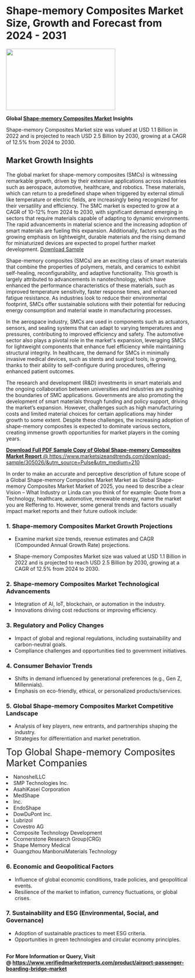 <H1>Shape-memory Composites Market Size, Growth and Forecast from 2024 - 2031</H1><img class="aligncenter size-medium wp-image-584254" src="https://thirdeyenews.in/wp-content/uploads/2024/09/Global-Market-Research-300x168.jpeg" alt="" width="300" height="168" /><p><strong>Global&nbsp;<a href="https://www.marketsizeandtrends.com/download-sample/305026/&amp;utm_source=Pulse&amp;utm_medium=210">Shape-memory Composites Market</a> Insights</strong></p><p>Shape-memory Composites Market size was valued at USD 1.1 Billion in 2022 and is projected to reach USD 2.5 Billion by 2030, growing at a CAGR of 12.5% from 2024 to 2030.</p><p><h2>Market Growth Insights</h2> <p>The global market for shape-memory composites (SMCs) is witnessing remarkable growth, driven by their extensive applications across industries such as aerospace, automotive, healthcare, and robotics. These materials, which can return to a predefined shape when triggered by external stimuli like temperature or electric fields, are increasingly being recognized for their versatility and efficiency. The SMC market is expected to grow at a CAGR of 10-12% from 2024 to 2030, with significant demand emerging in sectors that require materials capable of adapting to dynamic environments. The rapid advancements in material science and the increasing adoption of smart materials are fueling this expansion. Additionally, factors such as the growing emphasis on lightweight, durable materials and the rising demand for miniaturized devices are expected to propel further market development. <a href="#" class="download-sample">Download Sample</a></p> <p>Shape-memory composites (SMCs) are an exciting class of smart materials that combine the properties of polymers, metals, and ceramics to exhibit self-healing, reconfigurability, and adaptive functionality. This growth is largely attributed to advancements in nanotechnology, which have enhanced the performance characteristics of these materials, such as improved temperature sensitivity, faster response times, and enhanced fatigue resistance. As industries look to reduce their environmental footprint, SMCs offer sustainable solutions with their potential for reducing energy consumption and material waste in manufacturing processes.</p> <p>In the aerospace industry, SMCs are used in components such as actuators, sensors, and sealing systems that can adapt to varying temperatures and pressures, contributing to improved efficiency and safety. The automotive sector also plays a pivotal role in the market's expansion, leveraging SMCs for lightweight components that enhance fuel efficiency while maintaining structural integrity. In healthcare, the demand for SMCs in minimally invasive medical devices, such as stents and surgical tools, is growing, thanks to their ability to self-configure during procedures, offering enhanced patient outcomes.</p> <p>The research and development (R&D) investments in smart materials and the ongoing collaboration between universities and industries are pushing the boundaries of SMC applications. Governments are also promoting the development of smart materials through funding and policy support, driving the market’s expansion. However, challenges such as high manufacturing costs and limited material choices for certain applications may hinder growth to some extent. Despite these challenges, the increasing adoption of shape-memory composites is expected to dominate various sectors, creating immense growth opportunities for market players in the coming years.</p> <a href="#" class="get-more"></p><p><span class=""><strong>Download Full PDF Sample Copy of Global Shape-memory Composites Market Report</strong> @ <a href="https://www.marketsizeandtrends.com/download-sample/305026/&amp;utm_source=Pulse&amp;utm_medium=210" target="_blank">https://www.marketsizeandtrends.com/download-sample/305026/&amp;utm_source=Pulse&amp;utm_medium=210</a></span></p><p>In order to make an accurate and perceptive description of future scope of a Global&nbsp;Shape-memory Composites Market Market as Global&nbsp;Shape-memory Composites Market Market of 2025, you need to describe a clear Vision &ndash; What Industry or Linda can you think of for example: Quote from a Technology, healthcare, automotive, renewable energy, name the market you are Reffering to. However, some general trends and factors usually impact market reports and their future outlook include:</p><h3>1.&nbsp;<strong>Shape-memory Composites Market Growth Projections</strong></h3><ul><li>Examine market size trends, revenue estimates and CAGR (Compounded Annual Growth Rate) projections.</li><li><p>Shape-memory Composites Market size was valued at USD 1.1 Billion in 2022 and is projected to reach USD 2.5 Billion by 2030, growing at a CAGR of 12.5% from 2024 to 2030.</p></li></ul><h3>2.&nbsp;<strong>Shape-memory Composites Market Technological Advancements</strong></h3><ul><li>Integration of AI, IoT, blockchain, or automation in the industry.</li><li>Innovations driving cost reductions or improving efficiency.</li></ul><h3>3.&nbsp;<strong>Regulatory and Policy Changes</strong></h3><ul><li>Impact of global and regional regulations, including sustainability and carbon-neutral goals.</li><li>Compliance challenges and opportunities tied to government initiatives.</li></ul><h3>4.&nbsp;<strong>Consumer Behavior Trends</strong></h3><ul><li>Shifts in demand influenced by generational preferences (e.g., Gen Z, Millennials).</li><li>Emphasis on eco-friendly, ethical, or personalized products/services.</li></ul><h3>5.&nbsp;<strong>Global Shape-memory Composites Market Competitive Landscape</strong></h3><ul><li>Analysis of key players, new entrants, and partnerships shaping the industry.</li><li>Strategies for differentiation and market penetration.</li></ul><p data-pm-slice="1 1 []"><span style="color: inherit; font-family: inherit; font-size: 25px;">Top Global Shape-memory Composites Market Companies</span></p><div class="" data-test-id=""><p><li>NanoshelLLC</li><li> SMP Technologies Inc.</li><li> AsahiKasei Corporation</li><li> MedShape</li><li> lnc.</li><li> EndoShape</li><li> DowDuPont lnc.</li><li> Lubrizol</li><li> Covestro AG</li><li> Composite Technology Development</li><li> Ccornerstone Research Group(CRG)</li><li> Shape Memory Medical</li><li> Guangzhou ManboruiMaterials Technology</li></p></div><h3>6.&nbsp;<strong>Economic and Geopolitical Factors</strong></h3><ul><li>Influence of global economic conditions, trade policies, and geopolitical events.</li><li>Resilience of the market to inflation, currency fluctuations, or global crises.</li></ul><h3>7.&nbsp;<strong>Sustainability and ESG (Environmental, Social, and Governance)</strong></h3><ul><li>Adoption of sustainable practices to meet ESG criteria.</li><li>Opportunities in green technologies and circular economy principles.</li></ul><h2><strong style="font-size: 14px;">For More Information or Query, Visit @&nbsp;</strong><a style="background-color: #ffffff; font-size: 14px;" href="https://www.marketsizeandtrends.com/report/shape-memory-composites-market/" target="_blank">https://www.verifiedmarketreports.com/product/airport-passenger-boarding-bridge-market</a></h2>
